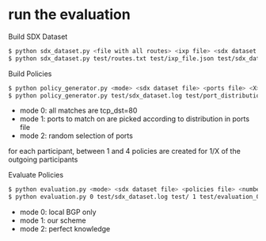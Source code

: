 # run the evaluation

Build SDX Dataset
```bash 
$ python sdx_dataset.py <file with all routes> <ixp file> <sdx dataset output file>
$ python sdx_dataset.py test/routes.txt test/ixp_file.json test/sdx_dataset.log
```

Build Policies
```bash
$ python policy_generator.py <mode> <sdx dataset file> <ports file> <X> <path to policy output file> <number of iterations>
$ python policy_generator.py test/sdx_dataset.log test/port_distribution.log 1 test/ 1
```

* mode 0: all matches are tcp_dst=80
* mode 1: ports to match on are picked according to distribution in ports file
* mode 2: random selection of ports

for each participant, between 1 and 4 policies are created for 1/X of the outgoing participants

Evaluate Policies
```bash
$ python evaluation.py <mode> <sdx dataset file> <policies file> <number of iterations> <output file>
$ python evaluation.py 0 test/sdx_dataset.log test/ 1 test/evaluation_0.log
```

* mode 0: local BGP only
* mode 1: our scheme
* mode 2: perfect knowledge






